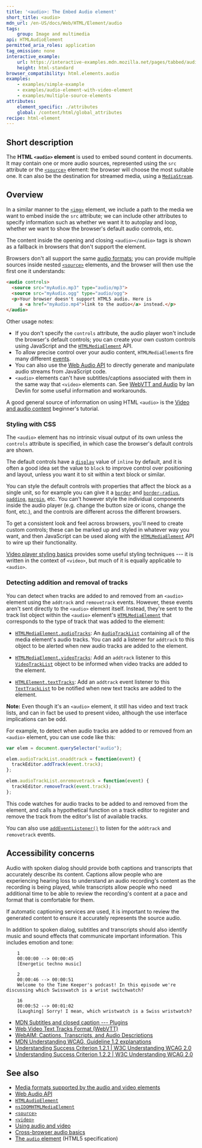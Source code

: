 ```yaml
---
title: '<audio>: The Embed Audio element'
short_title: <audio>
mdn_url: /en-US/docs/Web/HTML/Element/audio
tags:
    group: Image and multimedia
api: HTMLAudioElement
permitted_aria_roles: application
tag_omission: none
interactive_example:
    url: https://interactive-examples.mdn.mozilla.net/pages/tabbed/audio.html
    height: html-standard
browser_compatibility: html.elements.audio
examples:
    - examples/simple-example
    - examples/audio-element-with-video-element
    - examples/multiple-source-elements
attributes:
    element_specific: ./attributes
    global: /content/html/global_attributes
recipe: html-element
---
```


## Short description

The **HTML `<audio>` element** is used to embed sound content in
documents. It may contain one or more audio sources, represented using
the `src` attribute or the
[`<source>`](https://developer.mozilla.org/en-US/docs/Web/HTML/Element/source)
element: the browser will choose the most suitable one. It can also be
the destination for streamed media, using a
[`MediaStream`](https://developer.mozilla.org/en-US/docs/Web/API/MediaStream).

## Overview

In a similar manner to the
[`<img>`](https://developer.mozilla.org/en-US/docs/Web/HTML/Element/img)
element, we include a path to the media we want to embed inside the
`src` attribute; we can include other attributes to specify information
such as whether we want it to autoplay and loop, whether we want to show
the browser's default audio controls, etc.

The content inside the opening and closing `<audio></audio>` tags is
shown as a fallback in browsers that don't support the element.

Browsers don't all support the same [audio
formats](https://developer.mozilla.org/en-US/docs/Web/HTML/Supported_media_formats); you can provide
multiple sources inside nested
[`<source>`](https://developer.mozilla.org/en-US/docs/Web/HTML/Element/source)
elements, and the browser will then use the first one it understands:

```html
<audio controls>
  <source src="myAudio.mp3" type="audio/mp3">
  <source src="myAudio.ogg" type="audio/ogg">
  <p>Your browser doesn't support HTML5 audio. Here is
     a <a href="myAudio.mp4">link to the audio</a> instead.</p>
</audio>
```

Other usage notes:

- If you don't specify the `controls` attribute, the audio player
  won't include the browser's default controls; you can create your
  own custom controls using JavaScript and the
  [`HTMLMediaElement`](https://developer.mozilla.org/en-US/docs/Web/API/HTMLMediaElement)
  API.
- To allow precise control over your audio content,
  `HTMLMediaElement`s fire many different
  [events](https://developer.mozilla.org/en-US/docs/Web/Guide/Events/Media_events).
- You can also use the [Web Audio
  API](https://developer.mozilla.org/en-US/docs/Web/API/Web_Audio_API) to directly generate and
  manipulate audio streams from JavaScript code.
- `<audio>` elements can't have subtitles/captions associated with
  them in the same way that `<video>` elements can. See [WebVTT and
  Audio](https://www.iandevlin.com/blog/2015/12/html5/webvtt-and-audio)
  by Ian Devlin for some useful information and workarounds.

A good general source of information on using HTML `<audio>` is the
[Video and audio
content](https://developer.mozilla.org/en-US/docs/Learn/HTML/Multimedia_and_embedding/Video_and_audio_content)
beginner's tutorial.

### Styling with CSS

The `<audio>` element has no intrinsic visual output of its own unless
the `controls` attribute is specified, in which case the browser's
default controls are shown.

The default controls have a
[`display`](https://developer.mozilla.org/en-US/docs/Web/CSS/display)
value of `inline` by default, and it is often a good idea set the value
to `block` to improve control over positioning and layout, unless you
want it to sit within a text block or similar.

You can style the default controls with properties that affect the block
as a single unit, so for example you can give it a
[`border`](https://developer.mozilla.org/en-US/docs/Web/CSS/border)
and
[`border-radius`](https://developer.mozilla.org/en-US/docs/Web/CSS/border-radius),
[`padding`](https://developer.mozilla.org/en-US/docs/Web/CSS/padding),
[`margin`](https://developer.mozilla.org/en-US/docs/Web/CSS/margin),
etc. You can't however style the individual components inside the audio
player (e.g. change the button size or icons, change the font, etc.),
and the controls are different across the different browsers.

To get a consistent look and feel across browsers, you\'ll need to
create custom controls; these can be marked up and styled in whatever
way you want, and then JavaScript can be used along with the
[`HTMLMediaElement`](https://developer.mozilla.org/en-US/docs/Web/API/HTMLMediaElement)
API to wire up their functionality.

[Video player styling
basics](https://developer.mozilla.org/en-US/docs/Web/Apps/Fundamentals/Audio_and_video_delivery/Video_player_styling_basics)
provides some useful styling techniques --- it is written in the context
of `<video>`, but much of it is equally applicable to `<audio>`.

### Detecting addition and removal of tracks

You can detect when tracks are added to and removed from an `<audio>`
element using the `addtrack` and `removetrack` events. However, these
events aren't sent directly to the `<audio>` element itself. Instead,
they\'re sent to the track list object within the `<audio>` element's
[`HTMLMediaElement`](https://developer.mozilla.org/en-US/docs/Web/API/HTMLMediaElement)
that corresponds to the type of track that was added to the element:

* [`HTMLMediaElement.audioTracks`](https://developer.mozilla.org/en-US/docs/Web/API/HTMLMediaElement/audioTracks): An
  [`AudioTrackList`](https://developer.mozilla.org/en-US/docs/Web/API/AudioTrackList)
  containing all of the media element's audio tracks. You can add a
  listener for `addtrack` to this object to be alerted when new audio
  tracks are added to the element.

* [`HTMLMediaElement.videoTracks`](https://developer.mozilla.org/en-US/docs/Web/API/HTMLMediaElement/videoTracks): Add an `addtrack` listener to this
  [`VideoTrackList`](https://developer.mozilla.org/en-US/docs/Web/API/VideoTrackList)
  object to be informed when video tracks are added to the element.

* [`HTMLElement.textTracks`](https://developer.mozilla.org/en-US/docs/Web/API/HTMLElement/textTracks): Add an `addtrack` event listener to this
  [`TextTrackList`](https://developer.mozilla.org/en-US/docs/Web/API/TextTrackList)
  to be notified when new text tracks are added to the element.

**Note:** Even though it's an `<audio>` element, it still has video and
text track lists, and can in fact be used to present video, although the
use interface implications can be odd.

For example, to detect when audio tracks are added to or removed from an
`<audio>` element, you can use code like this:

```js
var elem = document.querySelector("audio");

elem.audioTrackList.onaddtrack = function(event) {
  trackEditor.addTrack(event.track);
};

elem.audioTrackList.onremovetrack = function(event) {
  trackEditor.removeTrack(event.track);
};
```

This code watches for audio tracks to be added to and removed from the
element, and calls a hypothetical function on a track editor to register
and remove the track from the editor's list of available tracks.

You can also use
[`addEventListener()`](https://developer.mozilla.org/en-US/docs/Web/API/EventTarget/addEventListener) to listen for the `addtrack` and `removetrack` events.

## Accessibility concerns

Audio with spoken dialog should provide both captions and transcripts
that accurately describe its content. Captions allow people who are
experiencing hearing loss to understand an audio recording's content as
the recording is being played, while transcripts allow people who need
additional time to be able to review the recording's content at a pace
and format that is comfortable for them.

If automatic captioning services are used, it is important to review the
generated content to ensure it accurately represents the source audio.

In addition to spoken dialog, subtitles and transcripts should also
identify music and sound effects that communicate important information.
This includes emotion and tone:

```
    1
    00:00:00 --> 00:00:45
    [Energetic techno music]

    2
    00:00:46 --> 00:00:51
    Welcome to the Time Keeper's podcast! In this episode we're discussing which Swisswatch is a wrist switchwatch?

    16
    00:00:52 --> 00:01:02
    [Laughing] Sorry! I mean, which wristwatch is a Swiss wristwatch?
```

- [MDN Subtitles and closed caption --- Plugins](https://developer.mozilla.org/en-US/docs/Plugins/Flash_to_HTML5/Video/Subtitles_captions)
- [Web Video Text Tracks Format (WebVTT)](https://developer.mozilla.org/en-US/docs/Web/API/WebVTT_API)
- [WebAIM: Captions, Transcripts, and Audio Descriptions](https://webaim.org/techniques/captions/)
- [MDN Understanding WCAG, Guideline 1.2 explanations](https://developer.mozilla.org/en-US/docs/Web/Accessibility/Understanding_WCAG/Perceivable#Guideline_1.2_—_Providing_text_alternatives_for_time-based_media)
- [Understanding Success Criterion 1.2.1 \| W3C Understanding WCAG 2.0](https://www.w3.org/TR/UNDERSTANDING-WCAG20/media-equiv-av-only-alt.html)
- [Understanding Success Criterion 1.2.2 \| W3C Understanding WCAG 2.0](https://www.w3.org/TR/UNDERSTANDING-WCAG20/media-equiv-captions.html)

## See also

- [Media formats supported by the audio and video elements](https://developer.mozilla.org/en-US/docs/Media_formats_supported_by_the_audio_and_video_elements)
- [Web Audio API](https://developer.mozilla.org/en-US/docs/Web_Audio_API)
- [`HTMLAudioElement`](https://developer.mozilla.org/en-US/docs/Web/API/HTMLAudioElement)
- [`nsIDOMHTMLMediaElement`](https://developer.mozilla.org/en-US/docs/XPCOM_Interface_Reference/NsIDOMHTMLMediaElement)
- [`<source>`](https://developer.mozilla.org/en-US/docs/Web/HTML/Element/source)
- [`<video>`](https://developer.mozilla.org/en-US/docs/Web/HTML/Element/video)
- [Using audio and video](https://developer.mozilla.org/en-US/docs/Using_HTML5_audio_and_video)
- [Cross-browser audio basics](https://developer.mozilla.org/en-US/docsApps/Fundamentals/Audio_and_video_delivery/Cross-browser_audio_basics)
- [The `audio` element](https://www.whatwg.org/specs/web-apps/current-work/#audio) (HTML5 specification)
